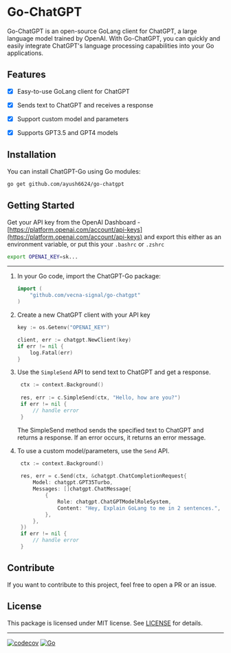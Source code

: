 # Go-ChatGPT

Go-ChatGPT is an open-source GoLang client for ChatGPT, a large language model trained by OpenAI. With Go-ChatGPT, you can quickly and easily integrate ChatGPT's language processing capabilities into your Go applications.

## Features

- [x] Easy-to-use GoLang client for ChatGPT
- [x] Sends text to ChatGPT and receives a response
- [x] Support custom model and parameters
- [x] Supports GPT3.5 and GPT4 models 


## Installation

You can install ChatGPT-Go using Go modules:

```bash
go get github.com/ayush6624/go-chatgpt
```

## Getting Started
Get your API key from the OpenAI Dashboard - [https://platform.openai.com/account/api-keys](https://platform.openai.com/account/api-keys) and export this either as an environment variable, or put this your `.bashrc` or `.zshrc`
```bash
export OPENAI_KEY=sk...
```

___

1. In your Go code, import the ChatGPT-Go package:
    ```go
    import (
        "github.com/vecna-signal/go-chatgpt"
    )
    ```

2. Create a new ChatGPT client with your API key
    ```go
    key := os.Getenv("OPENAI_KEY")

    client, err := chatgpt.NewClient(key)
	if err != nil {
		log.Fatal(err)
	}
    ```
3. Use the `SimpleSend` API to send text to ChatGPT and get a response.
   ```go
    ctx := context.Background()
	
    res, err := c.SimpleSend(ctx, "Hello, how are you?")
	if err != nil {
		// handle error
	}
   ```
   The SimpleSend method sends the specified text to ChatGPT and returns a response. If an error occurs, it returns an error message.
4. To use a custom model/parameters, use the `Send` API.
   ```go
    ctx := context.Background()
    
    res, err = c.Send(ctx, &chatgpt.ChatCompletionRequest{
		Model: chatgpt.GPT35Turbo,
		Messages: []chatgpt.ChatMessage{
			{
				Role: chatgpt.ChatGPTModelRoleSystem,
				Content: "Hey, Explain GoLang to me in 2 sentences.",
			},
		},
	})
	if err != nil {
		// handle error
	}
   ```
## Contribute
If you want to contribute to this project, feel free to open a PR or an issue.


## License
This package is licensed under MIT license. See [LICENSE](./LICENSE) for details.


___
[![codecov](https://codecov.io/gh/vecna-signal/go-chatgpt/branch/main/graph/badge.svg?token=2VXFP3238M)](https://codecov.io/gh/vecna-signal/go-chatgpt)
[![Go](https://github.com/vecna-signal/go-chatgpt/actions/workflows/go.yml/badge.svg)](https://github.com/vecna-signal/go-chatgpt/actions/workflows/go.yml)
